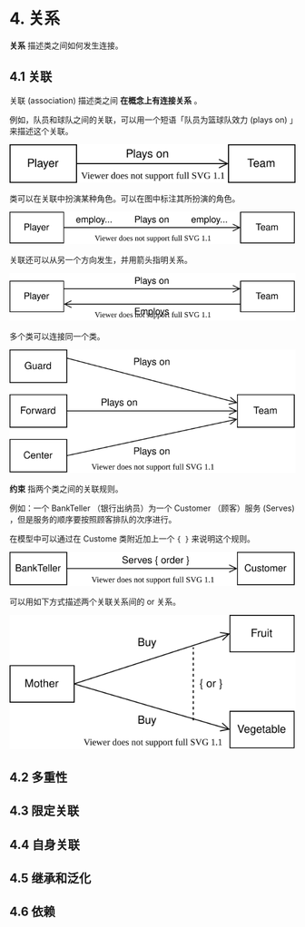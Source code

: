 # 4. 关系

**关系** 描述类之间如何发生连接。  

## 4.1 关联

关联 (association) 描述类之间 **在概念上有连接关系** 。  

例如，队员和球队之间的关联，可以用一个短语「队员为篮球队效力 (plays on) 」来描述这个关联。  

![association 示例图片 1](../pic/p4-1.svg)  

类可以在关联中扮演某种角色。可以在图中标注其所扮演的角色。  

![association 示例图片 2](../pic/p4-2.svg)  

关联还可以从另一个方向发生，并用箭头指明关系。  

![association 示例图片 3](../pic/p4-3.svg)  

多个类可以连接同一个类。  

![association 示例图片 4](../pic/p4-4.svg)  

**约束** 指两个类之间的关联规则。  

例如：一个 BankTeller （银行出纳员）为一个 Customer （顾客）服务 (Serves) ，但是服务的顺序要按照顾客排队的次序进行。  

在模型中可以通过在 Custome 类附近加上一个 ```{ }``` 来说明这个规则。  

![association 示例图片 5](../pic/p4-5.svg)  

可以用如下方式描述两个关联关系间的 or 关系。  

![association 示例图片 6](../pic/p4-6.svg)  

## 4.2 多重性

## 4.3 限定关联

## 4.4 自身关联

## 4.5 继承和泛化

## 4.6 依赖

